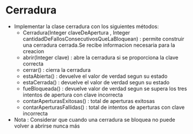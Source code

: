 # Cerradura
+ Implementar la clase cerradura con los siguientes métodos:
  + Cerradura(Integer claveDeApertura , Integer cantidadDeFallosConsecutivosQueLaBloquean) : permite construir una cerradura cerrada.Se recibe informacion necesaria para la creacion
  + abrir(Integer clave) : abre la cerradura si se proporciona la clave correcta
  + cerrar() : cierra la cerradura
  + estaAbierta() : devuelve el valor de verdad segun su estado
  + estaCerrada() : devuelve el valor de verdad segun su estado
  + fueBloqueada() : devuelve valor de verdad segun se supera los tres intentos de apertura con clave incorrecta
  + contarAperturasExitosas() : total de aperturas exitosas
  + contarAperturasFallidas() : total de intentos de aperturas con clave incorrecta
+ Nota : Considerar que cuando una cerradura se bloquea no puede volver a abrirse nunca más
  
